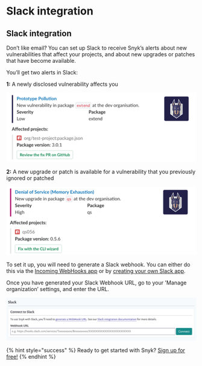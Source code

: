 # Slack integration

## Slack integration

Don’t like email? You can set up Slack to receive Snyk’s alerts about new vulnerabilities that affect your projects, and about new upgrades or patches that have become available.

You’ll get two alerts in Slack:

**1:** A newly disclosed vulnerability affects you

![](../../.gitbook/assets/image%20%2823%29.png)

**2:** A new upgrade or patch is available for a vulnerability that you previously ignored or patched

![](../../.gitbook/assets/image%20%2822%29.png)

To set it up, you will need to generate a Slack webhook. You can either do this via the [Incoming WebHooks app](https://slack.com/apps/A0F7XDUAZ-incoming-webhooks) or by [creating your own Slack app](https://api.slack.com/incoming-webhooks).

Once you have generated your Slack Webhook URL, go to your 'Manage organization’ settings, and enter the URL.

![](../../.gitbook/assets/image%20%2824%29.png)

{% hint style="success" %}
Ready to get started with Snyk? [Sign up for free!](https://snyk.io/login?cta=sign-up&loc=footer&page=support_docs_page)
{% endhint %}

